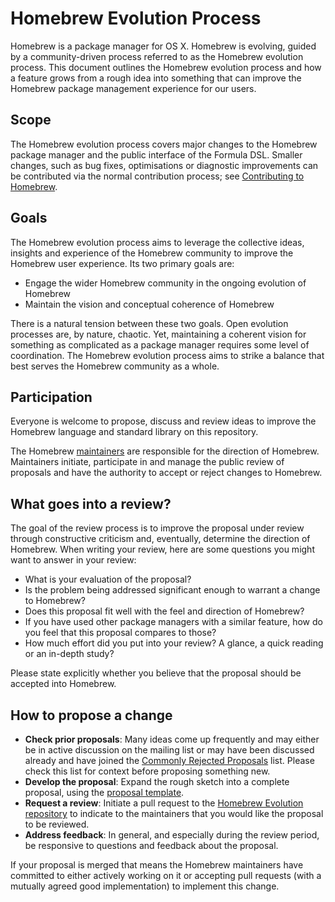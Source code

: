 # Homebrew Evolution Process
Homebrew is a package manager for OS X. Homebrew is evolving, guided by a
community-driven process referred to as the Homebrew evolution process. This
document outlines the Homebrew evolution process and how a feature grows from a
rough idea into something that can improve the Homebrew package management
experience for our users.

## Scope
The Homebrew evolution process covers major changes to the Homebrew package
manager and the public interface of the Formula DSL. Smaller changes, such as
bug fixes, optimisations or diagnostic improvements can be contributed via the
normal contribution process; see
 [Contributing to Homebrew](https://github.com/Homebrew/brew/blob/master/.github/CONTRIBUTING.md).

## Goals
The Homebrew evolution process aims to leverage the collective ideas, insights
and experience of the Homebrew community to improve the Homebrew user
experience. Its two primary goals are:

* Engage the wider Homebrew community in the ongoing evolution of Homebrew
* Maintain the vision and conceptual coherence of Homebrew

There is a natural tension between these two goals. Open evolution processes
are, by nature, chaotic. Yet, maintaining a coherent vision for something as
complicated as a package manager requires some level of coordination. The
Homebrew evolution process aims to strike a balance that best serves the
Homebrew community as a whole.

## Participation
Everyone is welcome to propose, discuss and review ideas to improve the
Homebrew language and standard library on this repository.

The Homebrew [maintainers](https://github.com/homebrew/brew#who-are-you) are
responsible for the direction of Homebrew. Maintainers initiate, participate in
and manage the public review of proposals and have the authority to accept or
reject changes to Homebrew.

## What goes into a review?
The goal of the review process is to improve the proposal under review through
constructive criticism and, eventually, determine the direction of Homebrew.
When writing your review, here are some questions you might want to answer in
your review:

* What is your evaluation of the proposal?
* Is the problem being addressed significant enough to warrant a change to Homebrew?
* Does this proposal fit well with the feel and direction of Homebrew?
* If you have used other package managers with a similar feature, how do you feel that this proposal compares to those?
* How much effort did you put into your review? A glance, a quick reading or an in-depth study?

Please state explicitly whether you believe that the proposal should be
accepted into Homebrew.

## How to propose a change
* **Check prior proposals**: Many ideas come up frequently and may either be in active discussion on the mailing list or may have been discussed already and have joined the [Commonly Rejected Proposals](commonly_rejected_proposals.md) list. Please check this list for context before proposing something new.
* **Develop the proposal**: Expand the rough sketch into a complete proposal, using the [proposal template](proposal_template.md).
* **Request a review**: Initiate a pull request to the [Homebrew Evolution repository](https://github.com/Homebrew/brew-evolution) to indicate to the maintainers that you would like the proposal to be reviewed.
* **Address feedback**: In general, and especially during the review period, be responsive to questions and feedback about the proposal.

If your proposal is merged that means the Homebrew maintainers have committed
to either actively working on it or accepting pull requests (with a mutually
agreed good implementation) to implement this change.
